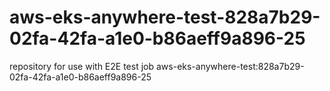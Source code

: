 # aws-eks-anywhere-test-828a7b29-02fa-42fa-a1e0-b86aeff9a896-25
repository for use with E2E test job aws-eks-anywhere-test:828a7b29-02fa-42fa-a1e0-b86aeff9a896-25
